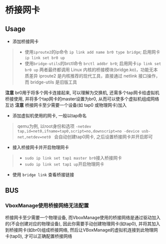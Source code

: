 # 桥接网卡

## Usage

- 添加桥接网卡
> * 使用`iproute2`的ip命令 `ip link add name br0 type bridge`; 启用网卡`ip link set br0 up`
> * 使用`bridge-utils`的brctl命令 `brctl addbr br0`; 启用网卡`ip link set br0 up`
> 两者最终都调用 Linux 内核的桥接模块(bridge.ko)，功能无本质差异
> iproute2 是内核推荐的现代工具，直接通过 netlink 接口操作，而 bridge-utils 是旧版工具

**注意** br0用于将多个网卡连接起来, 可以理解为交换机, 还需多个tap网卡给虚拟机桥接使用, 并将多个tap网卡的master设置为br0, 从而可以使多个虚拟机组成网络互访
**注意** 桥接网卡至少需要一个设备(如 tap0 或物理网卡)加入

- 添加虚拟机使用的网卡, 一般以tap命名
> qemu为例, 以root身份和选项 `-netdev tap,id=net0,ifname=tap0,script=no,downscript=no -device usb-net,netdev=net0 ` 会自动创建tap0网卡, 之后设置桥接网卡并开启即可
- 接入桥接网卡并开启物理网卡
> * `sudo ip link set tap1 master br0`接入桥接网卡
> * `sudo ip link set tap1 up`开启物理网卡
- 使用 `bridge link` 查看桥接链接

## BUS

### VboxManage使用桥接网络无法配置

桥接网卡至少需要一个物理设备, 而VboxManage使用的桥接网络是通过驱动加入的(不会创建对应的物理设备), 因此你需要手动创建物理网卡(如tap0), 并将其加入到桥接网卡(如br0)组成桥接网络, 然后让VBoxManage的虚拟机连接到此物理网卡(tap0), 才可以正确配置桥接网络